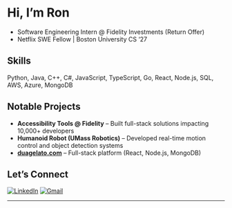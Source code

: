 # Hi, I’m Ron

- Software Engineering Intern @ Fidelity Investments (Return Offer)
- Netflix SWE Fellow | Boston University CS ‘27

## Skills
Python, Java, C++, C#, JavaScript, TypeScript, Go, React, Node.js, SQL, AWS, Azure, MongoDB

## Notable Projects
- **Accessibility Tools @ Fidelity** – Built full-stack solutions impacting 10,000+ developers  
- **Humanoid Robot (UMass Robotics)** – Developed real-time motion control and object detection systems  
- **[duagelato.com](https://duagelato.com/)** – Full-stack platform (React, Node.js, MongoDB)

## Let’s Connect
[![LinkedIn](https://img.shields.io/badge/LinkedIn-0077B5?style=for-the-badge&logo=linkedin&logoColor=white)](https://www.linkedin.com/in/ronbajrami) 
[![Gmail](https://img.shields.io/badge/Email-D14836?style=for-the-badge&logo=gmail&logoColor=white)](mailto:ronbajrami2005@gmail.com)

---
